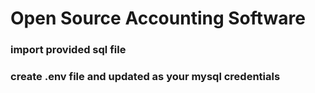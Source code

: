 # Open Source Accounting Software

### import provided sql file

### create .env file and updated as your mysql credentials
